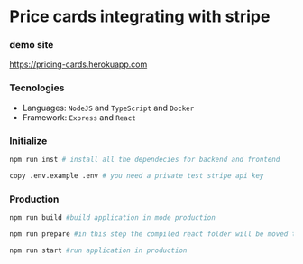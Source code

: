 # Price cards integrating with stripe

### demo site
https://pricing-cards.herokuapp.com

### Tecnologies
- Languages: `NodeJS` and `TypeScript` and `Docker`
- Framework: `Express` and `React`

### Initialize
```sh
npm run inst # install all the dependecies for backend and frontend

copy .env.example .env # you need a private test stripe api key
```

### Production
```sh
npm run build #build application in mode production

npm run prepare #in this step the compiled react folder will be moved to the public directory of the project

npm run start #run application in production
```